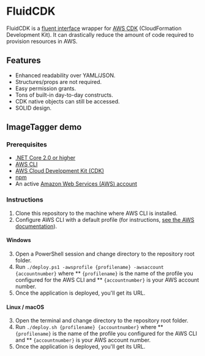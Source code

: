 # FluidCDK

FluidCDK is a [fluent interface](https://en.wikipedia.org/wiki/Fluent_interface) wrapper for [AWS CDK](https://aws.amazon.com/cdk/)  (CloudFormation Development Kit). It can drastically reduce the amount of code required to provision resources in AWS.

## Features

* Enhanced readability over YAML/JSON.
* Structures/props are not required.
* Easy permission grants.
* Tons of built-in day-to-day constructs.
* CDK native objects can still be accessed.
* SOLID design.

## ImageTagger demo

### Prerequisites

* [.NET Core 2.0 or higher](https://dotnet.microsoft.com/download)
* [AWS CLI](https://docs.aws.amazon.com/cli/latest/userguide/install-windows.html)
* [AWS Cloud Development Kit (CDK)](https://docs.aws.amazon.com/cdk/latest/guide/getting_started.html)
* [npm](https://www.npmjs.com/get-npm)
* An active [Amazon Web Services (AWS) account](https://aws.amazon.com)

### Instructions

1. Clone this repository to the machine where AWS CLI is installed.
2. Configure AWS CLI with a default profile (for instructions, [see the AWS documentation](https://docs.aws.amazon.com/cli/latest/userguide/cli-chap-configure.html)).

#### Windows 

3. Open a PowerShell session and change directory to the repository root folder.
4. Run `./deploy.ps1 -awsprofile {profilename} -awsaccount {accountnumber}` where
** `{profilename}` is the name of the profile you configured for the AWS CLI and
** `{accountnumber}` is your AWS account number.
5. Once the application is deployed, you'll get its URL.

#### Linux / macOS 

3. Open the terminal and change directory to the repository root folder.
4. Run `./deploy.sh {profilename} {accountnumber}` where
** `{profilename}` is the name of the profile you configured for the AWS CLI and
** `{accountnumber}` is your AWS account number.
5. Once the application is deployed, you'll get its URL.
